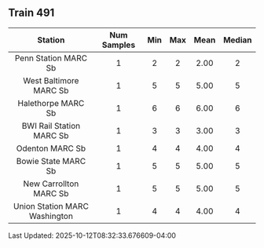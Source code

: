 ## Train 491

| Station | Num Samples | Min | Max | Mean | Median |
| :-----: | :---------: | :-: | :-: | :--: | :----: |
| Penn Station MARC Sb | 1 | 2 | 2 | 2.00 | 2 |
| West Baltimore MARC Sb | 1 | 5 | 5 | 5.00 | 5 |
| Halethorpe MARC Sb | 1 | 6 | 6 | 6.00 | 6 |
| BWI Rail Station MARC Sb | 1 | 3 | 3 | 3.00 | 3 |
| Odenton MARC Sb | 1 | 4 | 4 | 4.00 | 4 |
| Bowie State MARC Sb | 1 | 5 | 5 | 5.00 | 5 |
| New Carrollton MARC Sb | 1 | 5 | 5 | 5.00 | 5 |
| Union Station MARC Washington | 1 | 4 | 4 | 4.00 | 4 |


Last Updated: 2025-10-12T08:32:33.676609-04:00